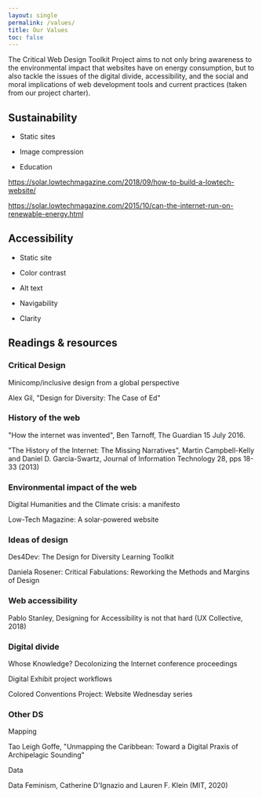 ```yaml
---
layout: single
permalink: /values/
title: Our Values
toc: false
---
```


The Critical Web Design Toolkit Project aims to not only bring awareness to the environmental impact that websites have on energy consumption, but to also tackle the issues of the digital divide, accessibility, and the social and moral implications of web development tools and current practices (taken from our project charter).  

## Sustainability 

- Static sites 

- Image compression 

- Education 

https://solar.lowtechmagazine.com/2018/09/how-to-build-a-lowtech-website/  

https://solar.lowtechmagazine.com/2015/10/can-the-internet-run-on-renewable-energy.html  

## Accessibility 

- Static site 

- Color contrast 

- Alt text 

- Navigability 

- Clarity  

## Readings & resources 

### Critical Design 

Minicomp/inclusive design from a global perspective 

Alex Gil, "Design for Diversity: The Case of Ed" 

### History of the web 

"How the internet was invented", Ben Tarnoff, The Guardian 15 July 2016. 

"The History of the Internet: The Missing Narratives", Martin Campbell-Kelly and Daniel D. Garcia-Swartz, Journal of Information Technology 28, pps 18-33 (2013) 

### Environmental impact of the web 

Digital Humanities and the Climate crisis: a manifesto 

Low-Tech Magazine: A solar-powered website 

### Ideas of design 

Des4Dev: The Design for Diversity Learning Toolkit 

Daniela Rosener: Critical Fabulations: Reworking the Methods and Margins of Design 

### Web accessibility 

Pablo Stanley, Designing for Accessibility is not that hard (UX Collective, 2018) 

### Digital divide 

Whose Knowledge? Decolonizing the Internet conference proceedings 

Digital Exhibit project workflows 

Colored Conventions Project: Website Wednesday series 

### Other DS 

Mapping 

Tao Leigh Goffe, "Unmapping the Caribbean: Toward a Digital Praxis of Archipelagic Sounding" 

Data 

Data Feminism, Catherine D'Ignazio and Lauren F. Klein (MIT, 2020) 

